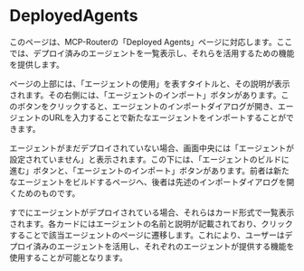 # DeployedAgents

このページは、MCP-Routerの「Deployed Agents」ページに対応します。ここでは、デプロイ済みのエージェントを一覧表示し、それらを活用するための機能を提供します。

ページの上部には、「エージェントの使用」を表すタイトルと、その説明が表示されます。その右側には、「エージェントのインポート」ボタンがあります。このボタンをクリックすると、エージェントのインポートダイアログが開き、エージェントのURLを入力することで新たなエージェントをインポートすることができます。

エージェントがまだデプロイされていない場合、画面中央には「エージェントが設定されていません」と表示されます。この下には、「エージェントのビルドに進む」ボタンと、「エージェントのインポート」ボタンがあります。前者は新たなエージェントをビルドするページへ、後者は先述のインポートダイアログを開くためのものです。

すでにエージェントがデプロイされている場合、それらはカード形式で一覧表示されます。各カードにはエージェントの名前と説明が記載されており、クリックすることで該当エージェントのページに遷移します。これにより、ユーザーはデプロイ済みのエージェントを活用し、それぞれのエージェントが提供する機能を使用することが可能となります。